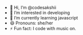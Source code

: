 - 👋 Hi, I’m @codesakshii
- 👀 I’m interested in developing 
- 🌱 I’m currently learning javascript
- 😄 Pronouns: she/her
- ⚡ Fun fact: I code with music on.

<!---
codesakshii/codesakshii is a ✨ special ✨ repository because its `README.md` (this file) appears on your GitHub profile.
You can click the Preview link to take a look at your changes.
--->
